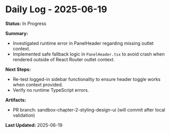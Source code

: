 # Daily Log - 2025-06-19

**Status:** In Progress

**Summary:**

- Investigated runtime error in PanelHeader regarding missing outlet context.
- Implemented safe fallback logic in `PanelHeader.tsx` to avoid crash when rendered outside of React Router outlet context.

**Next Steps:**

- Re-test logged-in sidebar functionality to ensure header toggle works when context provided.
- Verify no runtime TypeScript errors.

**Artifacts:**

- PR branch: sandbox-chapter-2-styling-design-ui (will commit after local validation)

**Last Updated:** 2025-06-19
